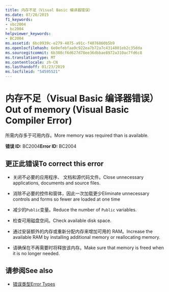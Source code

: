 ```yaml
---
title: 内存不足（Visual Basic 编译器错误）
ms.date: 07/20/2015
f1_keywords:
- vbc2004
- bc2004
helpviewer_keywords:
- BC2004
ms.assetid: 6bc0939c-e279-4875-a91c-f4076860b5b9
ms.openlocfilehash: 6e0efebfaa9c922ea7b72a7c4314801eb2c35dda
ms.sourcegitcommit: 6b308cf6d627d78ee36dbbae8972a310ac7fd6c8
ms.translationtype: MT
ms.contentlocale: zh-CN
ms.lasthandoff: 01/23/2019
ms.locfileid: "54595521"
---
```

# <a name="out-of-memory-visual-basic-compiler-error"></a><span data-ttu-id="94f58-102">内存不足（Visual Basic 编译器错误）</span><span class="sxs-lookup"><span data-stu-id="94f58-102">Out of memory (Visual Basic Compiler Error)</span></span>
<span data-ttu-id="94f58-103">所需内存多于可用内存。</span><span class="sxs-lookup"><span data-stu-id="94f58-103">More memory was required than is available.</span></span>  
  
 <span data-ttu-id="94f58-104">**错误 ID:** BC2004</span><span class="sxs-lookup"><span data-stu-id="94f58-104">**Error ID:** BC2004</span></span>  
  
## <a name="to-correct-this-error"></a><span data-ttu-id="94f58-105">更正此错误</span><span class="sxs-lookup"><span data-stu-id="94f58-105">To correct this error</span></span>  
  
-   <span data-ttu-id="94f58-106">关闭不必要的应用程序、 文档和源代码文件。</span><span class="sxs-lookup"><span data-stu-id="94f58-106">Close unnecessary applications, documents and source files.</span></span>  
  
-   <span data-ttu-id="94f58-107">消除不必要的控件和窗体，因此一次加载更少</span><span class="sxs-lookup"><span data-stu-id="94f58-107">Eliminate unnecessary controls and forms so fewer are loaded at one time</span></span>  
  
-   <span data-ttu-id="94f58-108">减少的`Public`变量。</span><span class="sxs-lookup"><span data-stu-id="94f58-108">Reduce the number of `Public` variables.</span></span>  
  
-   <span data-ttu-id="94f58-109">检查可用磁盘空间。</span><span class="sxs-lookup"><span data-stu-id="94f58-109">Check available disk space.</span></span>  
  
-   <span data-ttu-id="94f58-110">通过安装额外的内存或重新分配内存来增加可用的 RAM。</span><span class="sxs-lookup"><span data-stu-id="94f58-110">Increase the available RAM by installing additional memory or reallocating memory.</span></span>  
  
-   <span data-ttu-id="94f58-111">请确保在不再需要时将释放该内存。</span><span class="sxs-lookup"><span data-stu-id="94f58-111">Make sure that memory is freed when it is no longer needed.</span></span>  
  
## <a name="see-also"></a><span data-ttu-id="94f58-112">请参阅</span><span class="sxs-lookup"><span data-stu-id="94f58-112">See also</span></span>
- [<span data-ttu-id="94f58-113">错误类型</span><span class="sxs-lookup"><span data-stu-id="94f58-113">Error Types</span></span>](../../../visual-basic/programming-guide/language-features/error-types.md)

